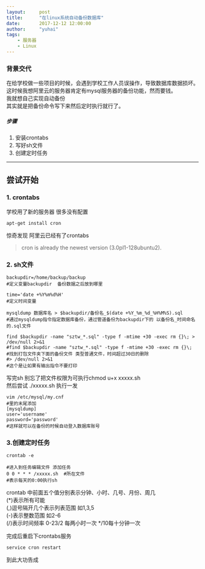 ```yaml
---
layout:     post
title:      "在linux系统自动备份数据库"
date:       2017-12-12 12:00:00
author:     "yuhai"
tags:
    - 服务器
    - Linux
---
```


### 背景交代
在给学校做一些项目的时候，会遇到学校工作人员误操作，导致数据库数据损坏。这时候我想阿里云的服务器肯定有mysql服务器的备份功能，然而要钱。  
我就想自己实现自动备份  
其实就是把备份命令写下来然后定时执行就行了。
##### 步骤
1. 安装crontabs
2. 写好sh文件
3. 创建定时任务

---

## 尝试开始
### 1. crontabs  

学校用了新的服务器 很多没有配置

```
apt-get install cron
```
惊奇发现 阿里云已经有了crontabs
> cron is already the newest version (3.0pl1-128ubuntu2).
  
### 2. sh文件  

```
backupdir=/home/backup/backup
#定义变量backupdir  备份数据之后放到哪里

time='date +%Y%m%d%H'
#定义时间变量

mysqldump 数据库名 > $backupdir/备份名_$(date +%Y_%m_%d_%H%M%S).sql
#通过mysqldump指令指定数据库备份，通过管道备份为backupdir下的 以备份名_时间命名的.sql文件

find $backupdir -name "sztw_*.sql" -type f -mtime +30 -exec rm {}\; > /dev/null 2>&1
#find $backupdir -name "sztw_*.sql" -type f -mtime +30 -exec rm {}\;
#找到打包文件夹下面的备份文件 类型普通文件，时间超过30日的删除
#> /dev/null 2>&1 
#这个是让如果有输出指令不要打印
```
写完sh 别忘了把文件权限为可执行chmod u+x xxxxx.sh  
然后尝试 ./xxxxx.sh 执行一发 
```
vim /etc/mysql/my.cnf
#里的末尾添加
[mysqldump]
user='username'
password='password'
#这样就可以在备份的时候自动登入数据库账号
```
### 3.创建定时任务

```
crontab -e

#进入到任务编辑文件 添加任务
0 0 * * * /xxxxx.sh  #所在文件
#表示每天的0:00执行sh
```
crontab 中前面五个值分别表示分钟、小时、几号、月份、周几  
(*)表示所有可能  
(,)逗号隔开几个表示列表范围 如1,3,5  
(-)表示整数范围 如2-6  
(/)表示时间频率 0-23/2 每两小时一次 */10每十分钟一次  

完成后重启下crontabs服务  

```
service cron restart
```


到此大功告成